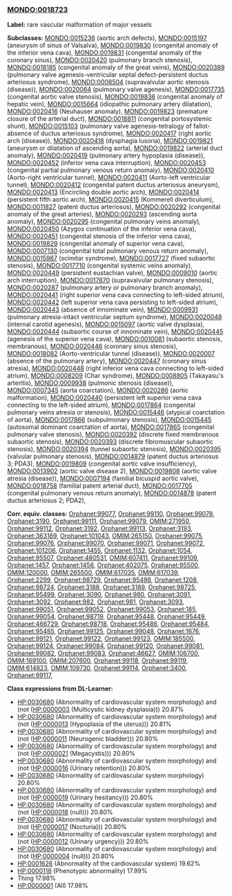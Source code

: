
### [MONDO:0018723](http://purl.obolibrary.org/obo/MONDO_0018723)
**Label:** rare vascular malformation of major vessels

**Subclasses:** [MONDO:0015236](http://purl.obolibrary.org/obo/MONDO_0015236) (aortic arch defects), [MONDO:0015197](http://purl.obolibrary.org/obo/MONDO_0015197) (aneurysm of sinus of Valsalva), [MONDO:0019830](http://purl.obolibrary.org/obo/MONDO_0019830) (congenital anomaly of the inferior vena cava), [MONDO:0019831](http://purl.obolibrary.org/obo/MONDO_0019831) (congenital anomaly of the coronary sinus), [MONDO:0020420](http://purl.obolibrary.org/obo/MONDO_0020420) (pulmonary branch stenosis), [MONDO:0018185](http://purl.obolibrary.org/obo/MONDO_0018185) (congenital anomaly of the great veins), [MONDO:0020389](http://purl.obolibrary.org/obo/MONDO_0020389) (pulmonary valve agenesis-ventricular septal defect-persistent ductus arteriosus syndrome), [MONDO:0008504](http://purl.obolibrary.org/obo/MONDO_0008504) (supravalvular aortic stenosis (disease)), [MONDO:0020064](http://purl.obolibrary.org/obo/MONDO_0020064) (pulmonary valve agenesis), [MONDO:0017735](http://purl.obolibrary.org/obo/MONDO_0017735) (congenital aortic valve stenosis), [MONDO:0019836](http://purl.obolibrary.org/obo/MONDO_0019836) (congenital anomaly of hepatic vein), [MONDO:0015664](http://purl.obolibrary.org/obo/MONDO_0015664) (idiopathic pulmonary artery dilatation), [MONDO:0020416](http://purl.obolibrary.org/obo/MONDO_0020416) (Neuhauser anomaly), [MONDO:0019823](http://purl.obolibrary.org/obo/MONDO_0019823) (premature closure of the arterial duct), [MONDO:0018811](http://purl.obolibrary.org/obo/MONDO_0018811) (congenital portosystemic shunt), [MONDO:0015103](http://purl.obolibrary.org/obo/MONDO_0015103) (pulmonary valve agenesis-tetralogy of fallot-absence of ductus arteriosus syndrome), [MONDO:0020417](http://purl.obolibrary.org/obo/MONDO_0020417) (right aortic arch (disease)), [MONDO:0020418](http://purl.obolibrary.org/obo/MONDO_0020418) (dysphagia lusoria), [MONDO:0019821](http://purl.obolibrary.org/obo/MONDO_0019821) (aneurysm or dilatation of ascending aorta), [MONDO:0019822](http://purl.obolibrary.org/obo/MONDO_0019822) (arterial duct anomaly), [MONDO:0020419](http://purl.obolibrary.org/obo/MONDO_0020419) (pulmonary artery hypoplasia (disease)), [MONDO:0020452](http://purl.obolibrary.org/obo/MONDO_0020452) (inferior vena cava interruption), [MONDO:0020453](http://purl.obolibrary.org/obo/MONDO_0020453) (congenital partial pulmonary venous return anomaly), [MONDO:0020410](http://purl.obolibrary.org/obo/MONDO_0020410) (Aorto-right ventricular tunnel), [MONDO:0020411](http://purl.obolibrary.org/obo/MONDO_0020411) (Aorto-left ventricular tunnel), [MONDO:0020412](http://purl.obolibrary.org/obo/MONDO_0020412) (congenital patent ductus arteriosus aneurysm), [MONDO:0020413](http://purl.obolibrary.org/obo/MONDO_0020413) (Encircling double aortic arch), [MONDO:0020414](http://purl.obolibrary.org/obo/MONDO_0020414) (persistent fifth aortic arch), [MONDO:0020415](http://purl.obolibrary.org/obo/MONDO_0020415) (Kommerell diverticulum), [MONDO:0011827](http://purl.obolibrary.org/obo/MONDO_0011827) (patent ductus arteriosus), [MONDO:0020292](http://purl.obolibrary.org/obo/MONDO_0020292) (congenital anomaly of the great arteries), [MONDO:0020293](http://purl.obolibrary.org/obo/MONDO_0020293) (ascending aorta anomaly), [MONDO:0020295](http://purl.obolibrary.org/obo/MONDO_0020295) (congenital pulmonary veins anomaly), [MONDO:0020450](http://purl.obolibrary.org/obo/MONDO_0020450) (Azygos continuation of the inferior vena cava), [MONDO:0020451](http://purl.obolibrary.org/obo/MONDO_0020451) (congenital stenosis of the inferior vena cava), [MONDO:0019829](http://purl.obolibrary.org/obo/MONDO_0019829) (congenital anomaly of superior vena cava), [MONDO:0007130](http://purl.obolibrary.org/obo/MONDO_0007130) (congenital total pulmonary venous return anomaly), [MONDO:0015987](http://purl.obolibrary.org/obo/MONDO_0015987) (scimitar syndrome), [MONDO:0017727](http://purl.obolibrary.org/obo/MONDO_0017727) (fixed subaortic stenosis), [MONDO:0017710](http://purl.obolibrary.org/obo/MONDO_0017710) (congenital systemic veins anomaly), [MONDO:0020449](http://purl.obolibrary.org/obo/MONDO_0020449) (persistent eustachian valve), [MONDO:0009010](http://purl.obolibrary.org/obo/MONDO_0009010) (aortic arch interruption), [MONDO:0017870](http://purl.obolibrary.org/obo/MONDO_0017870) (supravalvular pulmonary stenosis), [MONDO:0020287](http://purl.obolibrary.org/obo/MONDO_0020287) (pulmonary artery or pulmonary branch anomaly), [MONDO:0020441](http://purl.obolibrary.org/obo/MONDO_0020441) (right superior vena cava connecting to left-sided atrium), [MONDO:0020442](http://purl.obolibrary.org/obo/MONDO_0020442) (left superior vena cava persisting to left-sided atrium), [MONDO:0020443](http://purl.obolibrary.org/obo/MONDO_0020443) (absence of innominate vein), [MONDO:0009931](http://purl.obolibrary.org/obo/MONDO_0009931) (pulmonary atresia-intact ventricular septum syndrome), [MONDO:0020048](http://purl.obolibrary.org/obo/MONDO_0020048) (internal carotid agenesis), [MONDO:0015097](http://purl.obolibrary.org/obo/MONDO_0015097) (aortic valve dysplasia), [MONDO:0020444](http://purl.obolibrary.org/obo/MONDO_0020444) (subaortic course of innominate vein), [MONDO:0020445](http://purl.obolibrary.org/obo/MONDO_0020445) (agenesis of the superior vena cava), [MONDO:0010081](http://purl.obolibrary.org/obo/MONDO_0010081) (subaortic stenosis, membranous), [MONDO:0020446](http://purl.obolibrary.org/obo/MONDO_0020446) (coronary sinus stenosis), [MONDO:0018082](http://purl.obolibrary.org/obo/MONDO_0018082) (Aorto-ventricular tunnel (disease)), [MONDO:0020007](http://purl.obolibrary.org/obo/MONDO_0020007) (absence of the pulmonary artery), [MONDO:0020447](http://purl.obolibrary.org/obo/MONDO_0020447) (coronary sinus atresia), [MONDO:0020448](http://purl.obolibrary.org/obo/MONDO_0020448) (right inferior vena cava connecting to left-sided atrium), [MONDO:0008209](http://purl.obolibrary.org/obo/MONDO_0008209) (Char syndrome), [MONDO:0008805](http://purl.obolibrary.org/obo/MONDO_0008805) (Takayasu's arteritis), [MONDO:0009938](http://purl.obolibrary.org/obo/MONDO_0009938) (pulmonic stenosis (disease)), [MONDO:0007345](http://purl.obolibrary.org/obo/MONDO_0007345) (aorta coarctation), [MONDO:0020286](http://purl.obolibrary.org/obo/MONDO_0020286) (aortic malformation), [MONDO:0020440](http://purl.obolibrary.org/obo/MONDO_0020440) (persistent left superior vena cava connecting to the left-sided atrium), [MONDO:0017864](http://purl.obolibrary.org/obo/MONDO_0017864) (congenital pulmonary veins atresia or stenosis), [MONDO:0015446](http://purl.obolibrary.org/obo/MONDO_0015446) (atypical coarctation of aorta), [MONDO:0017866](http://purl.obolibrary.org/obo/MONDO_0017866) (subpulmonary stenosis), [MONDO:0015445](http://purl.obolibrary.org/obo/MONDO_0015445) (autosomal dominant coarctation of aorta), [MONDO:0017865](http://purl.obolibrary.org/obo/MONDO_0017865) (congenital pulmonary valve stenosis), [MONDO:0020392](http://purl.obolibrary.org/obo/MONDO_0020392) (discrete fixed membranous subaortic stenosis), [MONDO:0020393](http://purl.obolibrary.org/obo/MONDO_0020393) (discrete fibromuscular subaortic stenosis), [MONDO:0020394](http://purl.obolibrary.org/obo/MONDO_0020394) (tunnel subaortic stenosis), [MONDO:0020395](http://purl.obolibrary.org/obo/MONDO_0020395) (valvular pulmonary stenosis), [MONDO:0014879](http://purl.obolibrary.org/obo/MONDO_0014879) (patent ductus arteriosus 3; PDA3), [MONDO:0019809](http://purl.obolibrary.org/obo/MONDO_0019809) (congenital aortic valve insufficiency), [MONDO:0013902](http://purl.obolibrary.org/obo/MONDO_0013902) (aortic valve disease 2), [MONDO:0019808](http://purl.obolibrary.org/obo/MONDO_0019808) (aortic valve atresia (disease)), [MONDO:0007194](http://purl.obolibrary.org/obo/MONDO_0007194) (familial bicuspid aortic valve), [MONDO:0018758](http://purl.obolibrary.org/obo/MONDO_0018758) (familial patent arterial duct), [MONDO:0017705](http://purl.obolibrary.org/obo/MONDO_0017705) (congenital pulmonary venous return anomaly), [MONDO:0014878](http://purl.obolibrary.org/obo/MONDO_0014878) (patent ductus arteriosus 2; PDA2), 

**Corr. equiv. classes:** [Orphanet:99077](http://www.orpha.net/ORDO/Orphanet_99077), [Orphanet:99110](http://www.orpha.net/ORDO/Orphanet_99110), [Orphanet:99078](http://www.orpha.net/ORDO/Orphanet_99078), [Orphanet:3190](http://www.orpha.net/ORDO/Orphanet_3190), [Orphanet:99111](http://www.orpha.net/ORDO/Orphanet_99111), [Orphanet:99079](http://www.orpha.net/ORDO/Orphanet_99079), [OMIM:271950](http://purl.obolibrary.org/obo/OMIM_271950), [Orphanet:99112](http://www.orpha.net/ORDO/Orphanet_99112), [Orphanet:3192](http://www.orpha.net/ORDO/Orphanet_3192), [Orphanet:99113](http://www.orpha.net/ORDO/Orphanet_99113), [Orphanet:3193](http://www.orpha.net/ORDO/Orphanet_3193), [Orphanet:363189](http://www.orpha.net/ORDO/Orphanet_363189), [Orphanet:101043](http://www.orpha.net/ORDO/Orphanet_101043), [OMIM:265150](http://purl.obolibrary.org/obo/OMIM_265150), [Orphanet:99075](http://www.orpha.net/ORDO/Orphanet_99075), [Orphanet:99076](http://www.orpha.net/ORDO/Orphanet_99076), [Orphanet:99070](http://www.orpha.net/ORDO/Orphanet_99070), [Orphanet:99071](http://www.orpha.net/ORDO/Orphanet_99071), [Orphanet:99072](http://www.orpha.net/ORDO/Orphanet_99072), [Orphanet:101206](http://www.orpha.net/ORDO/Orphanet_101206), [Orphanet:1455](http://www.orpha.net/ORDO/Orphanet_1455), [Orphanet:1132](http://www.orpha.net/ORDO/Orphanet_1132), [Orphanet:1054](http://www.orpha.net/ORDO/Orphanet_1054), [Orphanet:95507](http://www.orpha.net/ORDO/Orphanet_95507), [Orphanet:480531](http://www.orpha.net/ORDO/Orphanet_480531), [OMIM:607411](http://purl.obolibrary.org/obo/OMIM_607411), [Orphanet:99109](http://www.orpha.net/ORDO/Orphanet_99109), [Orphanet:1457](http://www.orpha.net/ORDO/Orphanet_1457), [Orphanet:1456](http://www.orpha.net/ORDO/Orphanet_1456), [Orphanet:402075](http://www.orpha.net/ORDO/Orphanet_402075), [Orphanet:95500](http://www.orpha.net/ORDO/Orphanet_95500), [OMIM:120000](http://purl.obolibrary.org/obo/OMIM_120000), [OMIM:265500](http://purl.obolibrary.org/obo/OMIM_265500), [OMIM:617035](http://purl.obolibrary.org/obo/OMIM_617035), [OMIM:617039](http://purl.obolibrary.org/obo/OMIM_617039), [Orphanet:2299](http://www.orpha.net/ORDO/Orphanet_2299), [Orphanet:98729](http://www.orpha.net/ORDO/Orphanet_98729), [Orphanet:95498](http://www.orpha.net/ORDO/Orphanet_95498), [Orphanet:1208](http://www.orpha.net/ORDO/Orphanet_1208), [Orphanet:98724](http://www.orpha.net/ORDO/Orphanet_98724), [Orphanet:3188](http://www.orpha.net/ORDO/Orphanet_3188), [Orphanet:3189](http://www.orpha.net/ORDO/Orphanet_3189), [Orphanet:98725](http://www.orpha.net/ORDO/Orphanet_98725), [Orphanet:95499](http://www.orpha.net/ORDO/Orphanet_95499), [Orphanet:3090](http://www.orpha.net/ORDO/Orphanet_3090), [Orphanet:980](http://www.orpha.net/ORDO/Orphanet_980), [Orphanet:3091](http://www.orpha.net/ORDO/Orphanet_3091), [Orphanet:3092](http://www.orpha.net/ORDO/Orphanet_3092), [Orphanet:982](http://www.orpha.net/ORDO/Orphanet_982), [Orphanet:981](http://www.orpha.net/ORDO/Orphanet_981), [Orphanet:3093](http://www.orpha.net/ORDO/Orphanet_3093), [Orphanet:99051](http://www.orpha.net/ORDO/Orphanet_99051), [Orphanet:99052](http://www.orpha.net/ORDO/Orphanet_99052), [Orphanet:99053](http://www.orpha.net/ORDO/Orphanet_99053), [Orphanet:185](http://www.orpha.net/ORDO/Orphanet_185), [Orphanet:99054](http://www.orpha.net/ORDO/Orphanet_99054), [Orphanet:98719](http://www.orpha.net/ORDO/Orphanet_98719), [Orphanet:95448](http://www.orpha.net/ORDO/Orphanet_95448), [Orphanet:95449](http://www.orpha.net/ORDO/Orphanet_95449), [Orphanet:466729](http://www.orpha.net/ORDO/Orphanet_466729), [Orphanet:98718](http://www.orpha.net/ORDO/Orphanet_98718), [Orphanet:95486](http://www.orpha.net/ORDO/Orphanet_95486), [Orphanet:95484](http://www.orpha.net/ORDO/Orphanet_95484), [Orphanet:95485](http://www.orpha.net/ORDO/Orphanet_95485), [Orphanet:99125](http://www.orpha.net/ORDO/Orphanet_99125), [Orphanet:99048](http://www.orpha.net/ORDO/Orphanet_99048), [Orphanet:1676](http://www.orpha.net/ORDO/Orphanet_1676), [Orphanet:99121](http://www.orpha.net/ORDO/Orphanet_99121), [Orphanet:99122](http://www.orpha.net/ORDO/Orphanet_99122), [Orphanet:99123](http://www.orpha.net/ORDO/Orphanet_99123), [OMIM:185500](http://purl.obolibrary.org/obo/OMIM_185500), [Orphanet:99124](http://www.orpha.net/ORDO/Orphanet_99124), [Orphanet:99084](http://www.orpha.net/ORDO/Orphanet_99084), [Orphanet:99120](http://www.orpha.net/ORDO/Orphanet_99120), [Orphanet:99081](http://www.orpha.net/ORDO/Orphanet_99081), [Orphanet:99082](http://www.orpha.net/ORDO/Orphanet_99082), [Orphanet:99083](http://www.orpha.net/ORDO/Orphanet_99083), [Orphanet:46627](http://www.orpha.net/ORDO/Orphanet_46627), [OMIM:106700](http://purl.obolibrary.org/obo/OMIM_106700), [OMIM:169100](http://purl.obolibrary.org/obo/OMIM_169100), [OMIM:207600](http://purl.obolibrary.org/obo/OMIM_207600), [Orphanet:99118](http://www.orpha.net/ORDO/Orphanet_99118), [Orphanet:99119](http://www.orpha.net/ORDO/Orphanet_99119), [OMIM:614823](http://purl.obolibrary.org/obo/OMIM_614823), [OMIM:109730](http://purl.obolibrary.org/obo/OMIM_109730), [Orphanet:99114](http://www.orpha.net/ORDO/Orphanet_99114), [Orphanet:3400](http://www.orpha.net/ORDO/Orphanet_3400), [Orphanet:99117](http://www.orpha.net/ORDO/Orphanet_99117), 

**Class expressions from DL-Learner:**

- [HP:0030680](http://purl.obolibrary.org/obo/HP_0030680) (Abnormality of cardiovascular system morphology) and (not ([HP:0000003](http://purl.obolibrary.org/obo/HP_0000003) (Multicystic kidney dysplasia))) 20.87%
- [HP:0030680](http://purl.obolibrary.org/obo/HP_0030680) (Abnormality of cardiovascular system morphology) and (not ([HP:0000013](http://purl.obolibrary.org/obo/HP_0000013) (Hypoplasia of the uterus))) 20.81%
- [HP:0030680](http://purl.obolibrary.org/obo/HP_0030680) (Abnormality of cardiovascular system morphology) and (not ([HP:0000011](http://purl.obolibrary.org/obo/HP_0000011) (Neurogenic bladder))) 20.80%
- [HP:0030680](http://purl.obolibrary.org/obo/HP_0030680) (Abnormality of cardiovascular system morphology) and (not ([HP:0000021](http://purl.obolibrary.org/obo/HP_0000021) (Megacystis))) 20.80%
- [HP:0030680](http://purl.obolibrary.org/obo/HP_0030680) (Abnormality of cardiovascular system morphology) and (not ([HP:0000016](http://purl.obolibrary.org/obo/HP_0000016) (Urinary retention))) 20.80%
- [HP:0030680](http://purl.obolibrary.org/obo/HP_0030680) (Abnormality of cardiovascular system morphology) 20.80%
- [HP:0030680](http://purl.obolibrary.org/obo/HP_0030680) (Abnormality of cardiovascular system morphology) and (not ([HP:0000019](http://purl.obolibrary.org/obo/HP_0000019) (Urinary hesitancy))) 20.80%
- [HP:0030680](http://purl.obolibrary.org/obo/HP_0030680) (Abnormality of cardiovascular system morphology) and (not ([HP:0000018](http://purl.obolibrary.org/obo/HP_0000018) (null))) 20.80%
- [HP:0030680](http://purl.obolibrary.org/obo/HP_0030680) (Abnormality of cardiovascular system morphology) and (not ([HP:0000017](http://purl.obolibrary.org/obo/HP_0000017) (Nocturia))) 20.80%
- [HP:0030680](http://purl.obolibrary.org/obo/HP_0030680) (Abnormality of cardiovascular system morphology) and (not ([HP:0000012](http://purl.obolibrary.org/obo/HP_0000012) (Urinary urgency))) 20.80%
- [HP:0030680](http://purl.obolibrary.org/obo/HP_0030680) (Abnormality of cardiovascular system morphology) and (not ([HP:0000004](http://purl.obolibrary.org/obo/HP_0000004) (null))) 20.80%
- [HP:0001626](http://purl.obolibrary.org/obo/HP_0001626) (Abnormality of the cardiovascular system) 19.62%
- [HP:0000118](http://purl.obolibrary.org/obo/HP_0000118) (Phenotypic abnormality) 17.99%
- Thing 17.98%
- [HP:0000001](http://purl.obolibrary.org/obo/HP_0000001) (All) 17.98%



